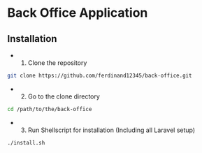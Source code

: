 # Back Office Application
## Installation
- 1. Clone the repository
```bash
git clone https://github.com/ferdinand12345/back-office.git
```
- 2. Go to the clone directory
```bash
cd /path/to/the/back-office
```
- 3. Run Shellscript for installation (Including all Laravel setup)
```bash
./install.sh
```
